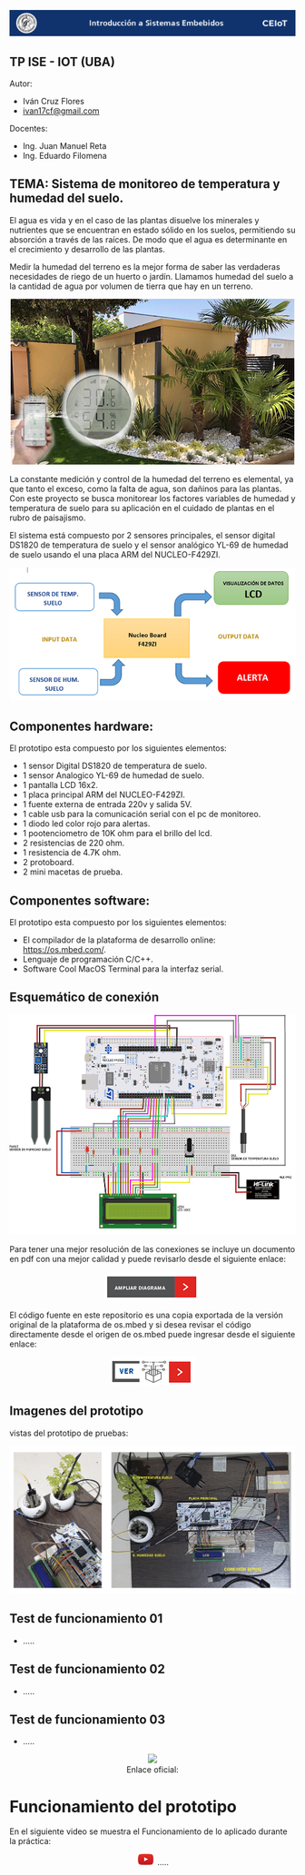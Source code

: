 ![header](imagenes/header.png)

## TP ISE - IOT (UBA)

Autor:
* Iván Cruz Flores
* ivan17cf@gmail.com

Docentes:

* Ing. Juan Manuel Reta
* Ing. Eduardo Filomena

## TEMA:  Sistema de monitoreo de temperatura y humedad del suelo.

El agua es vida y en el caso de las plantas disuelve los minerales y nutrientes que se encuentran en estado sólido en los suelos, permitiendo su absorción a través de las raíces. De modo que el agua es determinante en el crecimiento y desarrollo de las plantas.

Medir la humedad del terreno es la mejor forma de saber las verdaderas necesidades de riego de un huerto o jardín. Llamamos humedad del suelo a la cantidad de agua por volumen de tierra que hay en un terreno.

<p align="center">
    <img src="imagenes/portada.jpeg">
</p>

La constante medición y control de la humedad del terreno es elemental, ya que tanto el exceso, como la falta de agua, son dañinos para las plantas. 
Con este proyecto se busca monitorear los factores variables de humedad y temperatura de suelo para su aplicación en el cuidado de plantas en el rubro de paisajismo.

El sistema está compuesto por 2 sensores principales, el sensor digital DS1820 de temperatura de suelo y el sensor analógico YL-69 de humedad de suelo usando el una placa ARM del NUCLEO-F429ZI.

<p align="center">
    <img src="imagenes/diagrama.png">
</p>

## Componentes hardware: 

El prototipo esta compuesto por los siguientes elementos:

* 1 sensor Digital DS1820 de temperatura de suelo.
* 1 sensor Analogico YL-69 de humedad de suelo.
* 1 pantalla LCD 16x2.
* 1 placa principal ARM del NUCLEO-F429ZI.
* 1 fuente externa de entrada 220v y salida 5V.
* 1 cable usb para la comunicación serial con el pc de monitoreo.
* 1 diodo led color rojo para alertas.
* 1 pootenciometro de 10K ohm para el brillo del lcd.
* 2 resistencias de 220 ohm.
* 1 resistencia de 4.7K ohm.
* 2 protoboard.
* 2 mini macetas de prueba.

## Componentes software: 

El prototipo esta compuesto por los siguientes elementos:


* El compilador de la plataforma de desarrollo online: https://os.mbed.com/.
* Lenguaje de programación C/C++.
* Software Cool MacOS Terminal para la interfaz serial.

## Esquemático de conexión

<p align="center">
    <img src="imagenes/conexiones.png">
</p>

Para tener una mejor resolución de las conexiones se incluye un documento en pdf con una mejor calidad y puede revisarlo desde el siguiente enlace:

<p align="center">
    <a href="imagenes/diagrama_conexiones.pdf" target="_blank"><img src="imagenes/ampliar.png"></a>
</p>


El código fuente en este repositorio es una copia exportada de la versión original de la plataforma de os.mbed y si desea revisar el código directamente desde el origen de os.mbed puede ingresar desde el siguiente enlace:

<p align="center">
    <a href="https://ide.mbed.com/compiler/#nav:/Ejemplo_TP_ISE_final;" target="_blank"><img src="imagenes/fuente.png"></a>
</p>


## Imagenes del prototipo 

vistas del prototipo de pruebas:

<p align="center">
    <img src="imagenes/prototipo.png"><br>

</p>

## Test de funcionamiento 01

* ..... 

## Test de funcionamiento 02 

* ..... 

## Test de funcionamiento 03 

* ..... 

<p align="center">
    <img src="imagenes/f1.jpg"><br>
    Enlace oficial: 
</p>

# Funcionamiento del prototipo 

En el siguiente video se muestra el Funcionamiento de lo aplicado durante la práctica:
<p align="center">
    <img src="imagenes/play.png"> .....
 </p>



